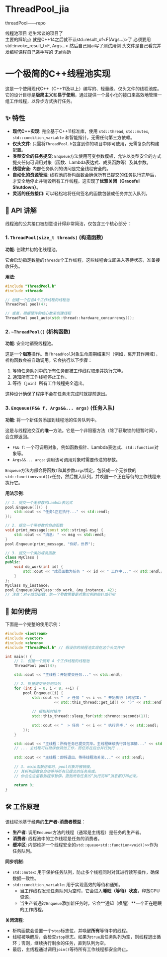 # ThreadPool_jia
threadPool——repo


线程池项目  老生常谈的项目了  
主要的踩坑点 就是C++14之后就不认std::result_of<F(Args...)>了   必须要用std::invoke_result_t<F, Args...>   然后自己用ai写了测试用例   头文件是自己看完并发编程课程自己亲手写的  无ai协助   


# 一个极简的C++线程池实现

这是一个使用现代C++（C++11及以上）编写的、轻量级、仅头文件的线程池库。它的设计目标是**极简主义**和**易于使用**，通过提供一个最小化的接口来高效地管理一组工作线程，以异步方式执行任务。

## ✨ 特性

- **现代C++实现**: 完全基于C++11标准库，使用 `std::thread`, `std::mutex`, `std::condition_variable` 和智能指针，无需任何第三方依赖。
- **仅头文件**: 只需将`ThreadPool.h`包含到你的项目中即可使用，无需复杂的构建配置。
- **类型安全的任务提交**: `Enqueue`方法使用可变参数模板，允许以类型安全的方式提交任何可调用对象（函数、Lambda表达式、成员函数等）及其参数。
- **线程安全**: 内部任务队列的访问是完全线程安全的。
- **自动化的资源管理**: 线程池的析构函数会确保所有已提交的任务执行完毕后，才安全地停止并销毁所有工作线程。这实现了**优雅关闭（Graceful Shutdown）**。
- **灵活的任务接口**: 可以轻松地将任何签名的函数包装成任务并加入队列。

## 📖 API 讲解

线程池的公共接口被刻意设计得非常简洁，仅包含三个核心部分：

### 1. `ThreadPool(size_t threads)` (构造函数)

**功能**: 创建并初始化线程池。

它会启动指定数量的`threads`个工作线程，这些线程会立即进入等待状态，准备接收任务。

**用法**:
```cpp
#include "ThreadPool.h"
#include <thread>

// 创建一个包含4个工作线程的线程池
ThreadPool pool(4);

// 或者，根据硬件的核心数来创建线程
ThreadPool pool_auto(std::thread::hardware_concurrency());
```

### 2. `~ThreadPool()` (析构函数)

**功能**: 安全地销毁线程池。

这是一个**阻塞**操作。当`ThreadPool`对象生命周期结束时（例如，离开其作用域），析构函数会被自动调用。它会执行以下步骤：
1.  等待任务队列中的所有任务都被工作线程取走并执行完毕。
2.  通知所有工作线程停止工作。
3.  等待（`join`）所有工作线程完全退出。

这种设计确保了程序不会在任务未完成时就提前退出。

### 3. `Enqueue(F&& f, Args&&... args)` (任务入队)

**功能**: 将一个新任务添加到线程池的任务队列中。

这是与线程池交互的**唯一**方法。它是一个非阻塞方法（除了获取锁的短暂时间），会立即返回。

-   `F&& f`: 一个可调用对象，例如函数指针、Lambda表达式、`std::function`对象等。
-   `Args&&... args`: 调用该可调用对象时需要传递的参数。

`Enqueue`方法内部会将函数`f`和其参数`args`绑定，包装成一个无参数的`std::function<void()>`任务，然后推入队列，并唤醒一个正在等待的工作线程来执行它。

**用法示例**:

```cpp
// 1. 提交一个无参数的Lambda表达式
pool.Enqueue([]() {
    std::cout << "任务1正在执行..." << std::endl;
});

// 2. 提交一个带参数的自由函数
void print_message(const std::string& msg) {
    std::cout << "消息: " << msg << std::endl;
}
pool.Enqueue(print_message, "你好，世界");

// 3. 提交一个类的成员函数
class MyClass {
public:
    void do_work(int id) {
        std::cout << "成员函数为任务 " << id << " 工作中..." << std::endl;
    }
};
MyClass my_instance;
pool.Enqueue(&MyClass::do_work, &my_instance, 42); 
// 注意：对于成员函数，第一个参数需要是对象实例的指针或引用
```

## 🚀 如何使用

下面是一个完整的使用示例：

```cpp
#include <iostream>
#include <vector>
#include <chrono>
#include "ThreadPool.h" // 假设你的线程池实现在这个头文件中

int main() {
    // 1. 创建一个拥有 4 个工作线程的线程池
    ThreadPool pool(4);

    std::cout << "主线程：开始提交任务..." << std::endl;

    // 2. 批量提交任务到队列
    for (int i = 0; i < 8; ++i) {
        pool.Enqueue([i] {
            std::cout << "  > 任务 " << i << " 开始执行 (线程ID: " 
                      << std::this_thread::get_id() << ")" << std::endl;
          
            // 模拟耗时操作
            std::this_thread::sleep_for(std::chrono::seconds(1));
          
            std::cout << "  > 任务 " << i << " 执行完毕." << std::endl;
        });
    }

    std::cout << "主线程：所有任务已提交完毕。主线程继续执行其他事情..." << std::endl;
    // ... 主线程可以继续做其他工作，而任务在后台并行执行 ...
  
    std::cout << "主线程：即将退出，等待线程池关闭..." << std::endl;
  
    // 3. main函数结束时，pool对象将被销毁。
    // 其析构函数会自动等待所有已提交的任务完成。
    // 你会在这里看到程序暂停，直到所有任务的“执行完毕”消息都打印出来。
  
    return 0;
}
```

## 🛠️ 工作原理

该线程池基于经典的**生产者-消费者模型**：
-   **生产者**: 调用`Enqueue`方法的线程（通常是主线程）是任务的生产者。
-   **消费者**: 线程池中的工作线程是任务的消费者。
-   **缓冲区**: 内部维护一个线程安全的`std::queue<std::function<void()>>`作为任务队列。

**同步机制**:
-   `std::mutex`: 用于保护任务队列，防止多个线程同时对其进行读写操作，确保数据一致性。
-   `std::condition_variable`: 用于实现高效的等待和通知。
    - 当工作线程发现任务队列为空时，它会进入**睡眠（等待）状态**，释放CPU资源。
    - 当生产者通过`Enqueue`添加新任务时，它会**通知（唤醒）**一个正在睡眠的工作线程。

**关闭流程**:
- 析构函数会设置一个`stop`标志位，并唤醒**所有**等待中的线程。
- 线程被唤醒后，会检查`stop`标志。如果为`true`且任务队列为空，则线程退出循环；否则，继续执行剩余的任务，直到队列为空。
- 最后，主线程通过调用`join()`等待所有工作线程都安全终止。
